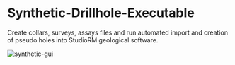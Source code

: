 # Synthetic-Drillhole-Executable
Create collars, surveys, assays files and run automated import and creation of pseudo holes into StudioRM geological software.


![synthetic-gui](https://github.com/user-attachments/assets/fd1bc2a2-dbbb-42e1-82b5-7eceade8e427)
